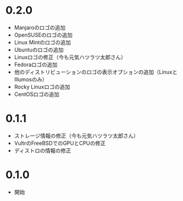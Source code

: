 # 0.2.0
* Manjaroのロゴの追加
* OpenSUSEのロゴの追加
* Linux Mintのロゴの追加
* Ubuntuのロゴの追加
* Linuxロゴの修正（今も元気ハツラツ太郎さん）
* Fedoraロゴの追加
* 他のディストリビューションのロゴの表示オプションの追加（LinuxとIllumosのみ）
* Rocky Linuxロゴの追加
* CentOSロゴの追加

# 0.1.1
* ストレージ情報の修正（今も元気ハツラツ太郎さん）
* VultrのFreeBSDでのGPUとCPUの修正
* ディストロの情報の修正

# 0.1.0
* 開始
